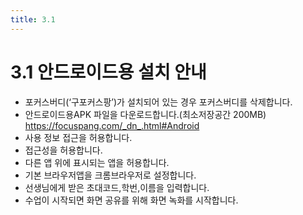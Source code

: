 ```yaml
---
title: 3.1
---
```


# 3.1 안드로이드용 설치 안내

- 포커스버디(‘구포커스팡’)가 설치되어 있는 경우 포커스버디를 삭제합니다.
- 안드로이드용APK 파일을 다운로드합니다.(최소저장공간 200MB) https://focuspang.com/_dn_.html#Android
- 사용 정보 접근을 허용합니다.
- 접근성을 허용합니다.
- 다른 앱 위에 표시되는 앱을 허용합니다.
- 기본 브라우저앱을 크롬브라우저로 설정합니다.
- 선생님에게 받은 초대코드,학번,이름을 입력합니다.
- 수업이 시작되면 화면 공유를 위해 화면 녹화를 시작합니다.
